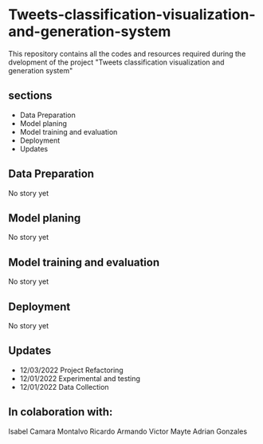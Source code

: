 # Tweets-classification-visualization-and-generation-system
This repository contains all the codes and resources required during the dvelopment of the project "Tweets classification visualization and generation system"

## sections
- Data Preparation
- Model planing
- Model training and evaluation
- Deployment
- Updates

## Data Preparation
No story yet

## Model planing
No story yet

## Model training and evaluation
No story yet

## Deployment
No story yet

## Updates
- 12/03/2022 Project Refactoring
- 12/01/2022 Experimental and testing
- 12/01/2022 Data Collection


## In colaboration with:
Isabel Camara Montalvo
Ricardo Armando
Victor
Mayte
Adrian Gonzales